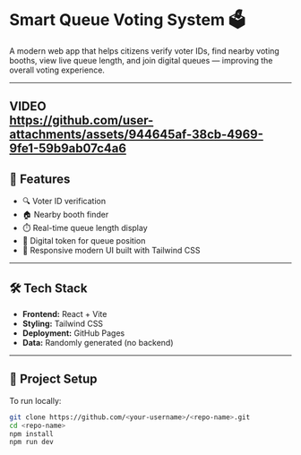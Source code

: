 # Smart Queue Voting System 🗳️

A modern web app that helps citizens verify voter IDs, find nearby voting booths, view live queue length, and join digital queues — improving the overall voting experience.

---
VIDEO
<br>
https://github.com/user-attachments/assets/944645af-38cb-4969-9fe1-59b9ab07c4a6
---

## 🚀 Features
- 🔍 Voter ID verification
- 🏠 Nearby booth finder
- ⏱️ Real-time queue length display
- 🪪 Digital token for queue position
- 📱 Responsive modern UI built with Tailwind CSS

---

## 🛠️ Tech Stack
- **Frontend:** React + Vite
- **Styling:** Tailwind CSS
- **Deployment:** GitHub Pages
- **Data:** Randomly generated (no backend)

---

## 🧩 Project Setup
To run locally:
```bash
git clone https://github.com/<your-username>/<repo-name>.git
cd <repo-name>
npm install
npm run dev





